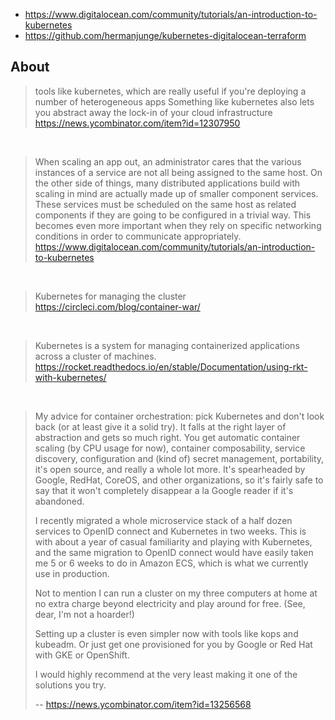 - https://www.digitalocean.com/community/tutorials/an-introduction-to-kubernetes
- https://github.com/hermanjunge/kubernetes-digitalocean-terraform

## About

> tools like kubernetes, which are really useful if you're deploying a number of heterogeneous apps
> Something like kubernetes also lets you abstract away the lock-in of your cloud infrastructure
> https://news.ycombinator.com/item?id=12307950

<br>

> When scaling an app out, an administrator cares that the various instances of a service are not all being assigned to the same host.
> On the other side of things, many distributed applications build with scaling in mind are actually made up of smaller component services. These services must be scheduled on the same host as related components if they are going to be configured in a trivial way. This becomes even more important when they rely on specific networking conditions in order to communicate appropriately.
> https://www.digitalocean.com/community/tutorials/an-introduction-to-kubernetes

<br>

> Kubernetes for managing the cluster
> https://circleci.com/blog/container-war/

<br>

> Kubernetes is a system for managing containerized applications across a cluster of machines.
> https://rocket.readthedocs.io/en/stable/Documentation/using-rkt-with-kubernetes/

<br>

>My advice for container orchestration: pick Kubernetes and don't look back (or at least give it a solid try). It falls at the right layer of abstraction and gets so much right. You get automatic container scaling (by CPU usage for now), container composability, service discovery, configuration and (kind of) secret management, portability, it's open source, and really a whole lot more. It's spearheaded by Google, RedHat, CoreOS, and other organizations, so it's fairly safe to say that it won't completely disappear a la Google reader if it's abandoned.
>
>I recently migrated a whole microservice stack of a half dozen services to OpenID connect and Kubernetes in two weeks. This is with about a year of casual familiarity and playing with Kubernetes, and the same migration to OpenID connect would have easily taken me 5 or 6 weeks to do in Amazon ECS, which is what we currently use in production.
>
>Not to mention I can run a cluster on my three computers at home at no extra charge beyond electricity and play around for free. (See, dear, I'm not a hoarder!)
>
>Setting up a cluster is even simpler now with tools like kops and kubeadm. Or just get one provisioned for you by Google or Red Hat with GKE or OpenShift.
>
>I would highly recommend at the very least making it one of the solutions you try.
>
>-- https://news.ycombinator.com/item?id=13256568
